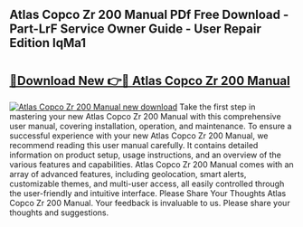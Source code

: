 ## Atlas Copco Zr 200 Manual PDf Free Download - Part-LrF Service Owner Guide - User Repair Edition IqMa1

# <h2><a href="http://bc1504.oget.top/?id=Atlas+Copco+Zr+200+Manual">🔗Download New 👉🔴 Atlas Copco Zr 200 Manual</a></h2>

[![Atlas Copco Zr 200 Manual new download](https://i.imgur.com/5g1atiW.png)](http://bc1504.oget.top/?id=Atlas+Copco+Zr+200+Manual)
Take the first step in mastering your new Atlas Copco Zr 200 Manual with this comprehensive user manual, covering installation, operation, and maintenance. To ensure a successful experience with your new Atlas Copco Zr 200 Manual, we recommend reading this user manual carefully. It contains detailed information on product setup, usage instructions, and an overview of the various features and capabilities. Atlas Copco Zr 200 Manual comes with an array of advanced features, including geolocation, smart alerts, customizable themes, and multi-user access, all easily controlled through the user-friendly and intuitive interface. Please Share Your Thoughts Atlas Copco Zr 200 Manual. Your feedback is invaluable to us. Please share your thoughts and suggestions.
